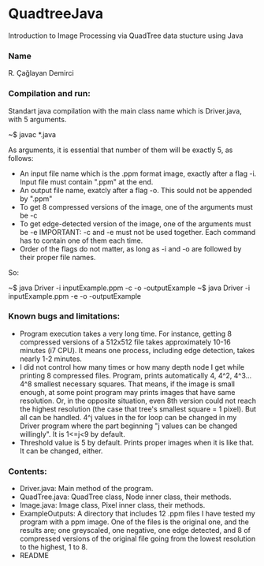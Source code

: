 # QuadtreeJava
Introduction to Image Processing via QuadTree data stucture using Java

### Name

R. Çağlayan Demirci

### Compilation and run:

Standart java compilation with the main class name which is Driver.java, with 5 arguments.

  ~$ javac *.java

As arguments, it is essential that number of them will be exactly 5, as follows:
- An input file name which is the .ppm format image, exactly after a flag -i. Input file must contain ".ppm" at the end.
- An output file name, exatcly after a flag -o. This sould not be appended by ".ppm"
- To get 8 compressed versions of the image, one of the arguments must be -c
- To get edge-detected version of the image, one of the arguments must be -e
IMPORTANT: -c and -e must not be used together. Each command has to contain one of them each time.
- Order of the flags do not matter, as long as -i and -o are followed by their proper file names.

So:

  ~$ java Driver -i inputExample.ppm -c -o -outputExample
  ~$ java Driver -i inputExample.ppm -e -o -outputExample

### Known bugs and limitations:

- Program execution takes a very long time. For instance, getting 8 compressed versions of a 512x512 file takes approximately 10-16 minutes (i7 CPU). It means one process, including edge detection, takes nearly 1-2 minutes.
- I did not control how many times or how many depth node I get while printing 8 compressed files. Program, prints automatically 4, 4^2, 4^3... 4^8 smallest necessary squares. That means, if the image is small enough, at some point program may prints images that have same resolution. Or, in the opposite situation, even 8th version could not reach the highest resolution (the case that tree's smallest square = 1 pixel). But all can be handled. 4^j values in the for loop can be changed in my Driver program where the part beginning "j values can be changed willingly". It is 1<=j<9 by default.
- Threshold value is 5 by default. Prints proper images when it is like that. It can be changed, either.

### Contents:

- Driver.java: Main method of the program.
- QuadTree.java: QuadTree class, Node inner class, their methods.
- Image.java: Image class, Pixel inner class, their methods.
- ExampleOutputs: A directory that includes 12 .ppm files I have tested my program with a ppm image. One of the files is the original one, and the results are; one greyscaled, one negative, one edge detected, and 8 of compressed versions of the original file going from the lowest resolution to the highest, 1 to 8.
- README

